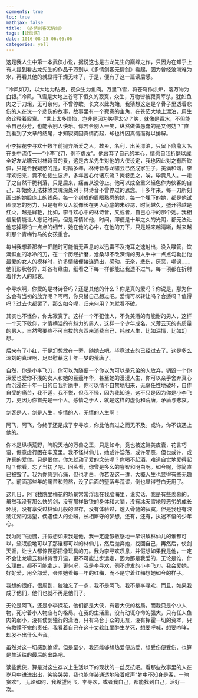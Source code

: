 ```yaml
---
comments: true
toc: true
mathjax: false
title: 《多情剑客无情剑》
tags: [读后感]
date: 1016-08-25 06:06:06
categories: yell
---
```




﻿这是我人生中第一本武侠小说，据说这也是古龙先生的巅峰之作，只因为在知乎上有人提到看古龙先生的作品千万别从《多情剑客无情剑》看起，因为曾经沧海难为水，再看其他的就显得干燥无味了，于是，便有了这一篇读后感。

“冷风如刀，以大地为砧板，视众生为鱼肉。万里飞雪，将苍穹作烘炉，溶万物为白银。”冷风，飞雪是大地上苍穹下恒久的寂寞，众生，万物皆被寂寞宰杀，犹如鱼肉之于刀俎，无可奈何，不曾停歇。长文以此为始，我猜想这定是个骨子里透着悲伤的人在说一个悲伤的故事，故事里有一个寂寞的主角，在苍茫大地上漂泊，用生命诠释着寂寞。
“世上太多烦恼，岂非是因为笑得太少？笑，就像是香水，不但能令自己芬芳，也能令别人快乐。你若令别人一笑，纵然做做愚蠢的是又何妨？”直到看到了文章的结尾，才知寂寞因真情而起，却也终因真情而得以排解。

小李探花李寻欢十数年前抛弃所爱之人，故乡，名利，出关漂泊，只留下鼎鼎大名在关中流传——“小李飞刀，例不虚发”。他舍弃了自己的本心，情愿自我折磨以成全好友龙啸云对林诗音的爱，这是古龙先生对他的大侠设定，我也因此对之有所钦佩，只是令我疑惑的是，时隔多年，林诗音与龙啸云已然成家生子，美满和谐，李寻欢归来，竟不怕徒生波折，多年苦心付诸东流？掩卷思之，唉，毕竟凡人。一走了之自然干脆利落，只是后来，痛苦从没停止。他可以成全重义轻色作为侠客的自己，却始终无法抹煞灵魂深处对于林诗音不曾停过的思念。十多年来，每一刀所刻画出的她脸庞上的线条，每一个刻成的眉眼熟悉的她，每一个埋下的她，都是他试图淡忘的努力，只是有些女人就像长在男人心底的朱砂痣，时间越久，盛开得越是红火，越是鲜艳，比如，李寻欢心中的林诗音，又或者，自己心中的那个她。我相信爱情能让人忘记时间，但是深情如他，时间，即便是十年之久的光阴，都无法让他忘掉哪怕一点点的细节，她在他的心中，在他的刀下，只是越来越清晰，越来越和那个青梅竹马的女孩重合。

每当我想着那样一把随时可能悄无声息的以迅雷不及掩耳之速射出，没入喉管，饮满鲜血的冰冷的刀，在一个历经折磨，沧桑却不改深情的男人手中一点点勾勒出他最爱的女人的模样时，许多情绪便接连涌出，感动，无奈，悲伤，厌恶，嘲讽……他们形状各异，却各有缘由，细看之下每一样都能让我透不过气，每一项都在折射着作为人的悲哀。

李寻欢啊，你爱的是林诗音吗？还是其他的什么？你是真的爱吗？你说是，那为什么会有当初的放弃呢？呵呵，你只替自己想过吧。爱情可以转让吗？合适吗？值得吗？过去也都罢了，那么如今呢，归来何用？怎就看不破。

其实也不怪你，你太寂寞了。这样一个不犯佳人，不负美酒的有能耐的男人，这样一个天下敬仰，才情横溢的有魅力的男人，这样一个少年成名，义薄云天的有质量的男人，自然需要些不可自拔的东西来消费自己，耗散人生，比如深情，比如幻想。

后来有了小红，于是幻想放在一旁，随她去吧。毕竟过去的已经过去了。这是多么深刻的真理啊，足以慰藉这十年一梦的荒唐了。

自然，你是小李飞刀，你可以为随便一个你以为可以是兄弟的人放弃，销毁一个你深爱也爱你不浅的女人和她的豆蔻年华，甚至她的漫漫人生，你可以亲手舍弃真心而沉浸在十年一日的自我折磨中，你可以情不自禁地归来，无辜任性地破坏，自作自受的痛苦，我不适，我不悦，但我不怪，因为我知道，这不只是因为你是小李飞刀，更因为你首先是一个人。感情之于人，就是这样的虚伪和荒唐，矛盾与悲哀。

剑客是人，剑是人生，多情的人，无情的人生啊！

阿飞，阿飞，你终于还是成了李寻欢，你比他有过之而无不及。或许，你不该遇上他的。

你本是纵横荒野，睥睨天地的万兽之王，只是如今，竟也被这鲜美皮囊，花言巧语，假意虚行困在牢笼里。我不怪林仙儿，她或许淫荡，或许邪恶，但也或许，或许真的爱你。只是恨你，你怎就动了爱的念头呢？你喝不起酒，难道自觉地爱得起吗？你看，忘了当初了吧。回头看，你曾是多么的睿智和明白啊。如今呢，你简直已被毁了。我为你感到心痛，但也明白，你若没这一遭，大概人生也显得有些无趣了。前面那些年的痛苦和煎熬，没了后面的堕落与荒谬，倒也显得苍白无用了。

这几日，阿飞数院里梅花的场景常常浮现在我脑海里，说实话，我是有些羡慕的。虽然我没有那么快的剑，没有那样敏锐的身体和大脑，没有冰天雪地般恶劣的成长环境，没有享受过林仙儿般的温存，没有体验过，透入骨髓的寂寞，但是我也有浪荡江湖的渴望，偶遇佳人的企盼，长相厮守的梦想，还有，还有，执迷不悟的少年心。

我为阿飞扼腕，并假想如果我是他，我一定能够敏感地一早识破林仙儿的谁都可以，流氓般地可以了那谁都可以的林仙儿，然后抛弃她，找回自己，再然后，仗剑天涯，让世人都惊畏那把像玩具的刀。我为李寻欢叹息，并假想如果我是他，一定不会让龙啸云和林诗音升温，更不可能让步远走，因为那是我爱的，无论是谁，什么理由，都不可能拿走，更何况，我是李寻欢，例不虚发的小李飞刀。我会爱她，好好爱，用全部爱，会陪她看每一年的红梅，而不是守着红梅想她如今的样子。

我想的很好，很周到，独独忘了一点，我不是阿飞，我不是李寻欢，而且，如果我成了他们，他们也就不再是他们了。

无论是阿飞，还是小李探花，他们都是大侠，有着大侠的格局，而我只是个小人物，死守着小人物应有的格局。在我的生活里，没有动辄夺命的强大，只有任人鱼肉的弱小，没有仗剑独行的潇洒，只有乌合于众的无奈，没有挥霍一切的资本，只有救赎不完的责任。我看着自己在这十丈软红里醉生梦死，想要呼喊，想要咆哮，却发不出什么声音。

虽然对这一切感到绝望，但是至少，我还能够想热爱便热爱，想受伤便受伤，也算是生活给的最后的出路吧。  

读些武侠，算是对这生存以上生活以下的现状的一丝反抗吧。看那些故事里的人在岁月中进进出出，笑笑哭哭，我也能佯装通透地陪着叹声“梦中不知身是客，一晌贪欢”。
无论如何，我希望阿飞，李寻欢，或者我自己，都能找到自己，活好一次。

